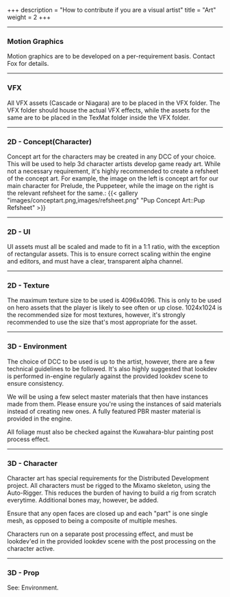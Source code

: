 +++
description = "How to contribute if you are a visual artist"
title = "Art"
weight = 2
+++

---
### Motion Graphics
Motion graphics are to be developed on a per-requirement basis. Contact Fox for details.

---
### VFX
All VFX assets (Cascade or Niagara) are to be placed in the VFX folder. The VFX folder should house the actual VFX effects, while the assets for the same are to be placed in the TexMat folder inside the VFX folder.

---
### 2D - Concept(Character)
Concept art for the characters may be created in any DCC of your choice. This will be used to help 3d character artists develop game ready art. While not a necessary requirement, it's highly recommended to create a refsheet of the concept art. For example, the image on the left is concept art for our main character for Prelude, the Puppeteer, while the image on the right is the relevant refsheet for the same.:
{{< gallery "images/conceptart.png,images/refsheet.png" "Pup Concept Art::Pup Refsheet" >}}

---
### 2D - UI
UI assets must all be scaled and made to fit in a 1:1 ratio, with the exception of rectangular assets. This is to ensure correct scaling within the engine and editors, and must have a clear, transparent alpha channel.

---
### 2D - Texture
The maximum texture size to be used is 4096x4096. This is only to be used on hero assets that the player is likely to see often or up close. 1024x1024 is the recommended size for most textures, however, it's strongly recommended to use the size that's most appropriate for the asset.

---
### 3D - Environment
The choice of DCC to be used is up to the artist, however, there are a few technical guidelines to be followed. It's also highly suggested that lookdev is performed in-engine regularly against the provided lookdev scene to ensure consistency. 

We will be using a few select master materials that then have instances made from them. Please ensure you're using the instances of said materials instead of creating new ones. A fully featured PBR master material is provided in the engine.

All foliage must also be checked against the Kuwahara-blur painting post process effect.


---
### 3D - Character
Character art has special requirements for the Distributed Development project. All characters must be rigged to the Mixamo skeleton, using the Auto-Rigger. This reduces the burden of having to build a rig from scratch everytime. Additional bones may, however, be added.

Ensure that any open faces are closed up and each "part" is one single mesh, as opposed to being a composite of multiple meshes. 

Characters run on a separate post processing effect, and must be lookdev'ed in the provided lookdev scene with the post processing on the character active.

---
### 3D - Prop
See: Environment.

